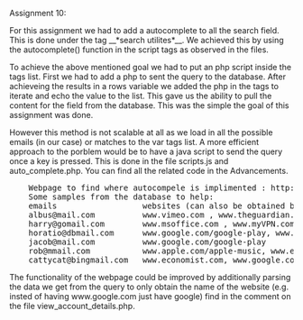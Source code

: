 Assignment 10:
<p>
    For this assignment we had to add a autocomplete to all the search field. This is done under the tag __*search utilites*__. We achieved this by using the autocomplete() function in the script tags as observed in the files.
</p>
<p>
    To achieve the above mentioned goal we had to put an php script inside the tags list. First we had to add a php to sent the query to the database. After achieveing the results in a rows variable we added the php in the tags to iterate and echo the value to the list. This gave us the ability to pull the content for the field from the database. This was the simple the goal of this assignment was done.
</p>
<p>
    However this method is not scalable at all as we load in all the possible emails (in our case) or matches to the var tags list. A more efficient approach to the porblem would be to have a java script to send the query once a key is pressed. This is done in the file scripts.js and auto_complete.php. You can find all the related code in the Advancements.
</p>
<pre>
    Webpage to find where autocompele is implimented : http://clabsql.clamv.jacobs-university.de/~avats/search_pages.php
    Some samples from the database to help:
    emails                  websites (can also be obtained by using)
    albus@mail.com          www.vimeo.com , www.theguardian.com , www.msoffice.com
    harry@gomail.com        www.msoffice.com , www.myVPN.com, www.spotify.com
    horatio@dbmail.com      www.google.com/google-play, www.netflix.com, www.theguardian.com	
    jacob@mail.com          www.google.com/google-play
    rob@mmail.com           www.apple.com/apple-music, www.expressvpn.com, www.netflix.com
    cattycat@bingmail.com   www.economist.com, www.google.com/google-play, www.nytimes.com
</pre>
<p>
    The functionality of the webpage could be improved by additionally parsing the data we get from the query to only obtain the name of the website (e.g. insted of having www.google.com just have google) find in the comment on the file view_account_details.php.
</p>
